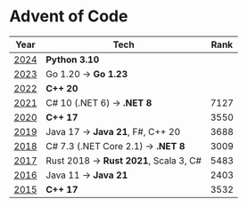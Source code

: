 # Advent of Code

 Year                                  | Tech                                    | Rank 
---------------------------------------|-----------------------------------------|------
 [2024](https://adventofcode.com/2024) | **Python 3.10**                         |      |
 [2023](https://adventofcode.com/2023) | Go 1.20 -> **Go 1.23**                  |      |
 [2022](https://adventofcode.com/2022) | **C++ 20**                              |      |
 [2021](https://adventofcode.com/2021) | C# 10 (.NET 6) -> **.NET 8**            | 7127 
 [2020](https://adventofcode.com/2020) | **C++ 17**                              | 3550 
 [2019](https://adventofcode.com/2019) | Java 17 -> **Java 21**, F#, C++ 20      | 3688 
 [2018](https://adventofcode.com/2018) | C# 7.3 (.NET Core 2.1) -> **.NET 8**    | 3009 
 [2017](https://adventofcode.com/2017) | Rust 2018 -> **Rust 2021**, Scala 3, C# | 5483 
 [2016](https://adventofcode.com/2016) | Java 11 -> **Java 21**                  | 2403 
 [2015](https://adventofcode.com/2015) | **C++ 17**                              | 3532 
